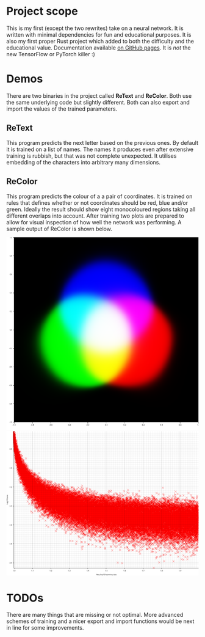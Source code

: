 # Project scope
This is my first (except the two rewrites) take on a neural network. It is written with minimal dependencies for fun and educational purposes. It is also my first proper Rust project which added to both the difficulty and the educational value. Documentation available [on GitHub pages](https://drk-ode.github.io/NetNeurons/). It is *not* the new TensorFlow or PyTorch killer :)

# Demos
There are two binaries in the project called **ReText** and **ReColor**. Both use the same underlying code but slightly different. Both can also export and import the values of the trained parameters.

## ReText
This program predicts the next letter based on the previous ones. By default it is trained on a list of names. The names it produces even after extensive training is rubbish, but that was not complete unexpected. It utilises embedding of the characters into arbitrary many dimensions.

## ReColor
This program predicts the colour of a a pair of coordinates. It is trained on rules that defines whether or not coordinates should be red, blue and/or green. Ideally the result should show eight monocoloured regions taking all different overlaps into account. After training two plots are prepared to allow for visual inspection of how well the network was performing. A sample output of ReColor is shown below.

![Image](./plot_rgb.png)
![Image](./plot_loss.png)

# TODOs
There are many things that are missing or not optimal. More advanced schemes of training and a nicer export and import functions would be next in line for some improvements.
